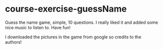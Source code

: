 # course-exercise-guessName
Guess the name game, simple, 10 questions. 
I really liked it and added some nice music to listen to. 
Have fun!

I downloaded the pictures in the game from google so credits to the authors!
